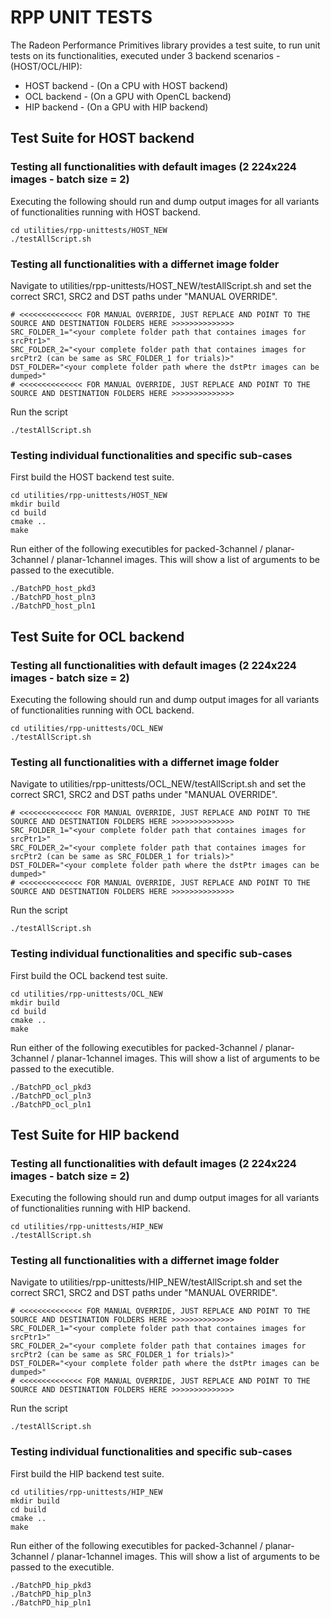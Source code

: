 # RPP UNIT TESTS
The Radeon Performance Primitives library provides a test suite, to run unit tests on its functionalities, executed under 3 backend scenarios - (HOST/OCL/HIP):
- HOST backend - (On a CPU with HOST backend)
- OCL backend - (On a GPU with OpenCL backend)
- HIP backend - (On a GPU with HIP backend)
## Test Suite for HOST backend
### Testing all functionalities with default images (2 224x224 images - batch size = 2)
Executing the following should run and dump output images for all variants of functionalities running with HOST backend.
```
cd utilities/rpp-unittests/HOST_NEW
./testAllScript.sh
```
### Testing all functionalities with a differnet image folder
Navigate to utilities/rpp-unittests/HOST_NEW/testAllScript.sh and set the correct SRC1, SRC2 and DST paths under "MANUAL OVERRIDE".
```
# <<<<<<<<<<<<<< FOR MANUAL OVERRIDE, JUST REPLACE AND POINT TO THE SOURCE AND DESTINATION FOLDERS HERE >>>>>>>>>>>>>>
SRC_FOLDER_1="<your complete folder path that containes images for  srcPtr1>"
SRC_FOLDER_2="<your complete folder path that containes images for  srcPtr2 (can be same as SRC_FOLDER_1 for trials)>"
DST_FOLDER="<your complete folder path where the dstPtr images can be dumped>"
# <<<<<<<<<<<<<< FOR MANUAL OVERRIDE, JUST REPLACE AND POINT TO THE SOURCE AND DESTINATION FOLDERS HERE >>>>>>>>>>>>>>
```
Run the script
```
./testAllScript.sh
```
### Testing individual functionalities and specific sub-cases
First build the HOST backend test suite.
```
cd utilities/rpp-unittests/HOST_NEW
mkdir build
cd build
cmake ..
make
```
Run either of the following executibles for packed-3channel / planar-3channel / planar-1channel images. This will show a list of arguments to be passed to the executible.
```
./BatchPD_host_pkd3
./BatchPD_host_pln3
./BatchPD_host_pln1
```

## Test Suite for OCL backend
### Testing all functionalities with default images (2 224x224 images - batch size = 2)
Executing the following should run and dump output images for all variants of functionalities running with OCL backend.
```
cd utilities/rpp-unittests/OCL_NEW
./testAllScript.sh
```
### Testing all functionalities with a differnet image folder
Navigate to utilities/rpp-unittests/OCL_NEW/testAllScript.sh and set the correct SRC1, SRC2 and DST paths under "MANUAL OVERRIDE".
```
# <<<<<<<<<<<<<< FOR MANUAL OVERRIDE, JUST REPLACE AND POINT TO THE SOURCE AND DESTINATION FOLDERS HERE >>>>>>>>>>>>>>
SRC_FOLDER_1="<your complete folder path that containes images for  srcPtr1>"
SRC_FOLDER_2="<your complete folder path that containes images for  srcPtr2 (can be same as SRC_FOLDER_1 for trials)>"
DST_FOLDER="<your complete folder path where the dstPtr images can be dumped>"
# <<<<<<<<<<<<<< FOR MANUAL OVERRIDE, JUST REPLACE AND POINT TO THE SOURCE AND DESTINATION FOLDERS HERE >>>>>>>>>>>>>>
```
Run the script
```
./testAllScript.sh
```
### Testing individual functionalities and specific sub-cases
First build the OCL backend test suite.
```
cd utilities/rpp-unittests/OCL_NEW
mkdir build
cd build
cmake ..
make
```
Run either of the following executibles for packed-3channel / planar-3channel / planar-1channel images. This will show a list of arguments to be passed to the executible.
```
./BatchPD_ocl_pkd3
./BatchPD_ocl_pln3
./BatchPD_ocl_pln1
```

## Test Suite for HIP backend
### Testing all functionalities with default images (2 224x224 images - batch size = 2)
Executing the following should run and dump output images for all variants of functionalities running with HIP backend.
```
cd utilities/rpp-unittests/HIP_NEW
./testAllScript.sh
```
### Testing all functionalities with a differnet image folder
Navigate to utilities/rpp-unittests/HIP_NEW/testAllScript.sh and set the correct SRC1, SRC2 and DST paths under "MANUAL OVERRIDE".
```
# <<<<<<<<<<<<<< FOR MANUAL OVERRIDE, JUST REPLACE AND POINT TO THE SOURCE AND DESTINATION FOLDERS HERE >>>>>>>>>>>>>>
SRC_FOLDER_1="<your complete folder path that containes images for  srcPtr1>"
SRC_FOLDER_2="<your complete folder path that containes images for  srcPtr2 (can be same as SRC_FOLDER_1 for trials)>"
DST_FOLDER="<your complete folder path where the dstPtr images can be dumped>"
# <<<<<<<<<<<<<< FOR MANUAL OVERRIDE, JUST REPLACE AND POINT TO THE SOURCE AND DESTINATION FOLDERS HERE >>>>>>>>>>>>>>
```
Run the script
```
./testAllScript.sh
```
### Testing individual functionalities and specific sub-cases
First build the HIP backend test suite.
```
cd utilities/rpp-unittests/HIP_NEW
mkdir build
cd build
cmake ..
make
```
Run either of the following executibles for packed-3channel / planar-3channel / planar-1channel images. This will show a list of arguments to be passed to the executible.
```
./BatchPD_hip_pkd3
./BatchPD_hip_pln3
./BatchPD_hip_pln1
```
